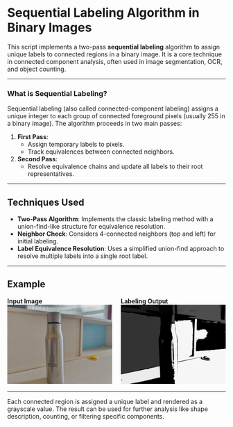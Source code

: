 # Sequential Labeling Algorithm in Binary Images

This script implements a two-pass **sequential labeling** algorithm to assign unique labels to connected regions in a binary image. It is a core technique in connected component analysis, often used in image segmentation, OCR, and object counting.

---

### What is Sequential Labeling?

Sequential labeling (also called connected-component labeling) assigns a unique integer to each group of connected foreground pixels (usually 255 in a binary image). The algorithm proceeds in two main passes:

1. **First Pass**:
   - Assign temporary labels to pixels.
   - Track equivalences between connected neighbors.
2. **Second Pass**:
   - Resolve equivalence chains and update all labels to their root representatives.

---

## Techniques Used

- **Two-Pass Algorithm**: Implements the classic labeling method with a union-find-like structure for equivalence resolution.
- **Neighbor Check**: Considers 4-connected neighbors (top and left) for initial labeling.
- **Label Equivalence Resolution**: Uses a simplified union-find approach to resolve multiple labels into a single root label.

---

## Example

<div style="display: flex; gap: 20px;">
  <div>
    <strong>Input Image</strong><br>
    <img src="bottle.jpg" alt="Original Image" width="300">
  </div>
  <div>
    <strong>Labeling Output</strong><br>
    <img src="sequential_labeling_output.png" alt="Sequential Labeling Output" width="300">
  </div>
</div>

---

Each connected region is assigned a unique label and rendered as a grayscale value. The result can be used for further analysis like shape description, counting, or filtering specific components.
